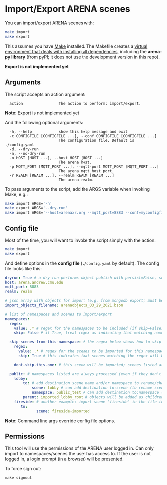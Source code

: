 # Import/Export ARENA scenes

You can import/export ARENA scenes with:

```bash
make import
make export
```

This assumes you have [Make](https://www.gnu.org/software/make/) installed. The Makefile creates a [virtual environment that deals with installing all dependencies](https://github.com/sio/Makefile.venv), including the **arena-py library** (from pyPI; it does not use the development version in this repo).

**Export is not implemented yet**

## Arguments

The script accepts an action argument:

```
  action                The action to perform: import/export.
```
**Note**: Export is not implemented yet

And the following optional arguments:
```
  -h, --help            show this help message and exit
  -c CONFIGFILE [CONFIGFILE ...], --conf CONFIGFILE [CONFIGFILE ...]
                        The configuration file. Default is ./config.yaml
  -d, --dry-run
  -n, --no-dry-run
  -o HOST [HOST ...], --host HOST [HOST ...]
                        The arena host.
  -p MQTT_PORT [MQTT_PORT ...], --mqtt-port MQTT_PORT [MQTT_PORT ...]
                        The arena mqtt host port.
  -r REALM [REALM ...], --realm REALM [REALM ...]
                        The arena realm.
```

To pass arguments to the script, add the ARGS variable when invoking Make, e.g.:

```bash
make import ARGS='-h'
make export ARGS='--dry-run'
make import ARGS='--host=arenaxr.org --mqtt_port=8883 --conf=myconfigfile.yaml'
```

## Config file

Most of the time, you will want to invoke the script simply with the action:

```bash
make import
make export
```

And define options in the **config file** (`./config.yaml` by default). The config file looks like this:

```yaml
dryrun: True # a dry run performs object publish with persist=False, so changes are not persisted (import only)
host: arena.andrew.cmu.edu
mqtt_port: 8883
realm: realm

# json array with objects for import (e.g. from mongodb export; must be .json or .bson file)
import_objects_filename: arenaobjects_03_29_2021.bson

# list of namespaces and scenes to import/export
namespaces:
  regex:
    value: .* # regex for the namespaces to be included (if skip=False)
    skip: False # if True, treat regex as indicating that matching namespaces are skipped (default=False)

  skip-scenes-from-this-namespace: # the regex below shows how to skip all scenes in a namespace
    regex:
      value: .* # regex for the scenes to be imported for this namespace
      skip: True # this indicates that scenes matching the regex will be **skipped**

    dont-skip-this-one: # this scene will be imported; scenes listed are always processed (even if they don't match the regex)

  public: # namespaces listed are always processed (even if they don't match the regex)
    lobby:
    	to: # add destination scene name and/or namespace to rename/change namespace
    		scene: lobby # can add destination to:scene (to rename scene) ()
    		namespace: public_test # can add destination to:namespace (to change namespace)
      	parent: imported_lobby_root # objects will be added as children of this object (assumes parent exists )
    fireside: # another example: import scene 'fireside' in the file to 'fireside-imported'
       to:
    		  scene: fireside-imported
```

**Note**: Command line args override config file options.

## Permissions

This tool will use the permissions of the ARENA user logged in. Can only import to namespaces/scenes the user has access to. If the user is not logged in, a login prompt (in a browser) will be presented.

To force sign out:
```
make signout
```

